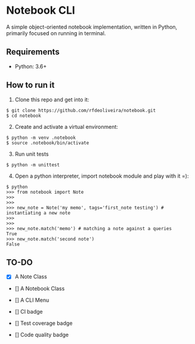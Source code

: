 # Notebook CLI

A simple object-oriented notebook implementation, written in Python, primarily focused on running in terminal.


## Requirements

* Python: 3.6+



## How to run it

1. Clone this repo and get into it:
```console
$ git clone https://github.com/rfdeoliveira/notebook.git
$ cd notebook
```

2. Create and activate a virtual environment:
```console
$ python -m venv .notebook
$ source .notebook/bin/activate
```

3. Run unit tests
```console
$ python -m unittest
```

4. Open a python interpreter, import notebook module and play with it =):
```console
$ python
>>> from notebook import Note
>>>
>>>
>>> new_note = Note('my memo', tags='first_note testing') # instantiating a new note
>>>
>>>
>>> new_note.match('memo') # matching a note against a queries
True
>>> new_note.match('second note')
False
```


## TO-DO

* [x] A Note Class

* [] A Notebook Class

* [] A CLI Menu

* [] CI badge

* [] Test coverage badge

* [] Code quality badge
